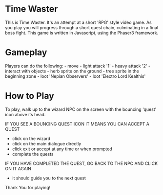 # Time Waster

This is Time Waster. It's an attempt at a short 'RPG' style video game. As you play you will progress through a short quest chain, culminating in a final boss fight. This game is written in Javascript, using the Phaser3 framework.

# Gameplay

Players can do the following:
    - move
    - light attack '1'
    - heavy attack '2'
    - interact with objects
      - herb sprite on the ground
      - tree sprite in the beginning zone
      - loot 'Nepian Observers'
      - loot 'Electro Lord Kealthis'

# How to Play

To play, walk up to the wizard NPC on the screen with the bouncing 'quest' icon above its head.

IF YOU SEE A BOUNCING QUEST ICON IT MEANS YOU CAN ACCEPT A QUEST
  - click on the wizard
  - click on the main dialogue directly
  - click exit or accept at any time or when prompted
  - complete the quests
  
IF YOU HAVE COMPLETED THE QUEST, GO BACK TO THE NPC AND CLICK ON IT AGAIN
  - it should guide you to the next quest


Thank You for playing!
  
